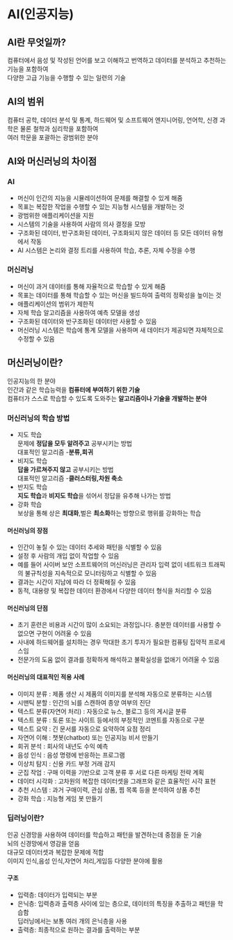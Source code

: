# AI(인공지능)    
## AI란 무엇일까?     
컴퓨터에서 음성 및 작성된 언어를 보고 이해하고 번역하고 데이터를 분석하고 추천하는 기능을 포함하여      
다양한 고급 기능을 수행할 수 있는 일련의 기술      
## AI의 범위     
컴퓨터 공학, 데이터 분석 및 통계, 하드웨어 및 소프트웨어 엔지니어링, 언어학, 신경 과학은 물론 철학과 심리학을 포함하여        
여러 학문을 포괄하는 광범위한 분야           
## AI와 머신러닝의 차이점     
### AI      
- 머신이 인간의 지능을 시뮬레이션하여 문제를 해결할 수 있게 해줌         
- 목표는 복잡한 작업을 수행할 수 있는 지능형 시스템을 개발하는 것           
- 광범위한 애플리케이션을 지원           
- 시스템의 기술을 사용하여 사람의 의사 결정을 모방            
- 구조화된 데이터, 반구조화된 데이터, 구조화되지 않은 데이터 등 모든 데이터 유형에서 작동         
- AI 시스템은 논리와 결정 트리를 사용하여 학습, 추론, 자체 수정을 수행     
### 머신러닝       
- 머신이 과거 데이터를 통해 자율적으로 학습할 수 있게 해줌           
- 목표는 데이터를 통해 학습할 수 있는 머신을 빌드하여 출력의 정확성을 높이는 것        
- 애플리케이션의 범위가 제한적          
- 자체 학습 알고리즘을 사용하여 예측 모델을 생성          
- 구조화된 데이터와 반구조화된 데이터만 사용할 수 있음      
- 머신러닝 시스템은 학습에 통계 모델을 사용하며 새 데이터가 제공되면 자체적으로 수정할 수 있음          
## 머신러닝이란?       
인공지능의 한 분야      
인간과 같은 학습능력을 **컴퓨터에 부여하기 위한 기술**           
컴퓨터가 스스로 학습할 수 있도록 도와주는 **알고리즘이나 기술을 개발하는 분야**          
### 머신러닝의 학습 방법       
- 지도 학습     
문제에 **정답을 모두 알려주고** 공부시키는 방법      
대표적인 알고리즘 -**분류,회귀**              
- 비지도 학습       
**답을 가르쳐주지 않고** 공부시키는 방법     
대표적인 알고리즘 -**클러스터링,차원 축소**        
- 반지도 학습       
**지도 학습**과 **비지도 학습**을 섞어서 정답을 유추해 나가는 방법                      
- 강화 학습         
보상을 통해 상은 **최대화**,벌은 **최소화**하는 방향으로 행위를 강화하는 학습             
#### 머신러닝의 장점       
- 인간이 놓칠 수 있는 데이터 추세와 패턴을 식별할 수 있음          
- 설정 후 사람의 개입 없이 작업할 수 있음               
- 예를 들어 사이버 보안 소프트웨어의 머신러닝은 관리자 입력 없이 네트워크 트래픽의 불규칙성을 지속적으로 모니터링하고 식별할 수 있음           
- 결과는 시간이 지남에 따라 더 정확해질 수 있음             
- 동적, 대용량 및 복잡한 데이터 환경에서 다양한 데이터 형식을 처리할 수 있음        
#### 머신러닝의 단점        
- 초기 훈련은 비용과 시간이 많이 소요되는 과정입니다. 충분한 데이터를 사용할 수 없으면 구현이 어려울 수 있음           
- 사내에 하드웨어를 설치하는 경우 막대한 초기 투자가 필요한 컴퓨팅 집약적 프로세스임        
- 전문가의 도움 없이 결과를 정확하게 해석하고 불확실성을 없애기 어려울 수 있음            
#### 머신러닝의 대표적인 적용 사례          
- 이미지 분류 : 제품 생산 시 제품의 이미지를 분석해 자동으로 분류하는 시스템         
- 시맨틱 분할 : 인간의 뇌를 스캔하여 종양 여부의 진단                          
- 텍스트 분류(자연어 처리) : 자동으로 뉴스, 블로그 등의 게시글 분류                 
- 텍스트 분류 : 토론 또는 사이트 등에서의 부정적인 코멘트를 자동으로 구분              
- 텍스트 요약 : 긴 문서를 자동으로 요약하여 요점 정리                 
- 자연어 이해 : 챗봇(chatbot) 또는 인공지능 비서 만들기                    
- 회귀 분석 : 회사의 내년도 수익 예측                 
- 음성 인식 : 음성 명령에 반응하는 프로그램                  
- 이상치 탐지 : 신용 카드 부정 거래 감지                                            
- 군집 작업 : 구매 이력을 기반으로 고객 분류 후 서로 다른 마케팅 전략 계획                    
- 데이터 시각화 : 고차원의 복잡한 데이터셋을 그래프와 같은 효율적인 시각 표현                
- 추천 시스템 : 과거 구매이력, 관심 상품, 찜 목록 등을 분석하여 상품 추천                
- 강화 학습 : 지능형 게임 봇 만들기            
### 딥러닝이란?           
인공 신경망을 사용하여 데이터를 학습하고 패턴을 발견하는데 중점을 둔 기술        
뇌의 신경망에서 영감을 얻음      
대규모 데이터셋과 복잡한 문제에 적합      
이미지 인식,음성 인식,자연어 처리,게임등 다양한 분야에 활용         
#### 구조      
- 입력층: 데이터가 입력되는 부분                 
- 은닉층: 입력층과 출력층 사이에 있는 층으로, 데이터의 특징을 추출하고 패턴을 학습함         
딥러닝에서는 보통 여러 개의 은닉층을 사용            
- 출력층: 최종적으로 원하는 결과를 출력하는 부분           
